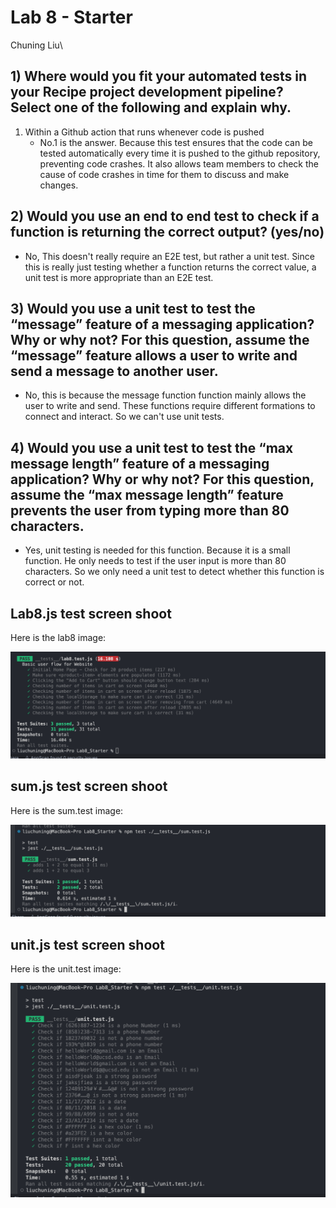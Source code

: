 # Lab 8 - Starter
Chuning Liu\
## 1) Where would you fit your automated tests in your Recipe project development pipeline? Select one of the following and explain why.

1. Within a Github action that runs whenever code is pushed 
   * No.1 is the answer. Because this test ensures that the code can be tested automatically every time it is pushed to the github repository, preventing code crashes. It also allows team members to check the cause of code crashes in time for them to discuss and make changes.

## 2) Would you use an end to end test to check if a function is returning the correct output? (yes/no)
* No, This doesn't really require an E2E test, but rather a unit test. Since this is really just testing whether a function returns the correct value, a unit test is more appropriate than an E2E test.



## 3) Would you use a unit test to test the “message” feature of a messaging application? Why or why not? For this question, assume the “message” feature allows a user to write and send a message to another user.
* No, this is because the message function function mainly allows the user to write and send. These functions require different formations to connect and interact. So we can't use unit tests.



## 4) Would you use a unit test to test the “max message length” feature of a messaging application? Why or why not? For this question, assume the “max message length” feature prevents the user from typing more than 80 characters.
* Yes, unit testing is needed for this function. Because it is a small function. He only needs to test if the user input is more than 80 characters. So we only need a unit test to detect whether this function is correct or not.


## Lab8.js test screen shoot
Here is the lab8 image:

![lab8](./ScreenShots/lab8.test.js.png)
## sum.js test screen shoot
Here is the sum.test image:

![sum](./ScreenShots/sum.test.png)

## unit.js test screen shoot
Here is the unit.test image:

![sum](./ScreenShots/unit.test.png)


